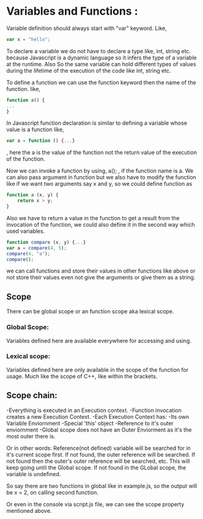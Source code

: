 # Variables and Functions :
Variable definition should always start with "var" keyword. Like, 
```js
var x = "hello";
```

To declare a variable we do not have to declare a type like, int, string etc. because Javascript is a dynamic language so it infers the type of a variable at the runtime. Also So the same variable can hold different types of values during the lifetime of the execution of the code like int, string etc.

To define a function we can use the function keyword then the name of the function. like, 
```js
function a() {
...
}
```
In Javascript function declaration is similar to defining a variable whose value is a function like, 
```js
var a = function () {...}
``` 
, here the a is the value of the function not the return value of the execution of the function.

Now we can invoke a function by using, a(); , if the function name is a.
We can also pass argument in function but we also have to modify the function like if we want two arguments say x and y, so we could define function as 
```js
function a (x, y) {
    return x > y;
}
```
Also we have to return a value in the function to get a result from the invocation of the function, we could also define it in the second way which used variables.
```js
function compare (x, y) {...}
var a = compare(4, 5);
compare(4, "a");
compare();
```
we can call functions and store their values in other functions like above or not store their values even not give the arguments or give them as a string.

## Scope 

There can be global scope or an function scope aka lexical scope.

### Global Scope:
Variables defined here are available everywhere for accessing and using.
### Lexical scope:
Variables defined here are only available in the scope of the function for usage.
Much like the scope of C++, like within the brackets.
## Scope chain:
-Everything is executed in an Execution context.
-Function invocation creates a new Execution Context.
-Each Execution Context has:
    -Its own Variable Enviornment
    -Special 'this' object
    -Reference to it's outer     enviornment
-Global scope does not have an Outer Enviorment as it's the most outer there is.

Or in other words:
Reference(not defined) variable will be searched for in it's current scope first. If not found, the outer reference will be searched. If not found then the outer's outer reference will be searched, etc.
This will keep going until the Global scope. If not found in the GLobal scope, the variable is undefined.

So say there are two functions in global like in example.js, so the output will be x = 2, on calling second function.

Or even in the console via script.js file, we can see the scope property mentioned above.